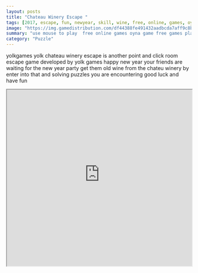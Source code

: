 ```yaml
---
layout: posts
title: "Chateau Winery Escape "
tags: [2017, escape, fun, newyear, skill, wine, free, online, games, oyna, game, free, games, play, play, games]
image: "https://img.gamedistribution.com/df44388fe491432aadbcda7aff9c8b39.jpg"
summary: "use mouse to play  free online games oyna game free games play play games"
category: "Puzzle"
---
```


yolkgames yolk chateau winery escape is another point and click room escape game developed by yolk games happy new year your friends are waiting for the new year party get them old wine from the chateu winery by enter into that and solving puzzles you are encountering good luck and have fun

<iframe width="100%" height="480px;" src="https://flash.gamedistribution.com?game=df44388fe491432aadbcda7aff9c8b39"></iframe>